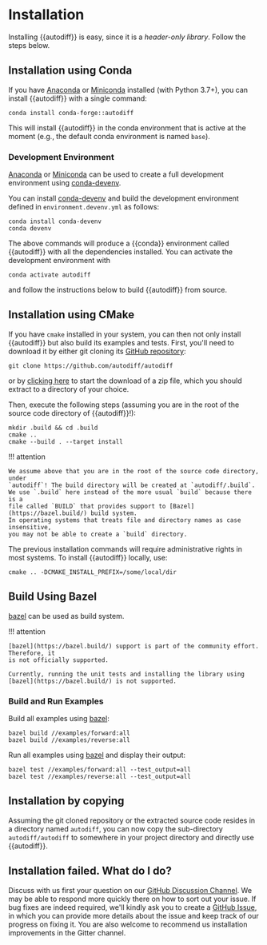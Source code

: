 # Installation

Installing {{autodiff}} is easy, since it is a *header-only library*. Follow
the steps below.

## Installation using Conda

If you have [Anaconda] or [Miniconda] installed (with Python 3.7+), you can
install {{autodiff}} with a single command:

~~~
conda install conda-forge::autodiff
~~~

This will install {{autodiff}} in the conda environment that is active at the
moment (e.g., the default conda environment is named `base`).

### Development Environment

[Anaconda] or [Miniconda] can be used to create a full development environment using [conda-devenv].

You can install [conda-devenv] and build the development environment defined in `environment.devenv.yml` as follows:
~~~
conda install conda-devenv
conda devenv
~~~

The above commands will produce a {{conda}} environment called {{autodiff}} with all the dependencies installed. You can activate the development environment with
~~~
conda activate autodiff
~~~
and follow the instructions below to build {{autodiff}} from source.

## Installation using CMake

If you have `cmake` installed in your system, you can then not only install
{{autodiff}} but also build its examples and tests. First, you'll need to
download it by either git cloning its [GitHub repository][github]:

~~~
git clone https://github.com/autodiff/autodiff
~~~

or by [clicking here][zip] to start the download of a zip file, which you
should extract to a directory of your choice.

Then, execute the following steps (assuming you are in the root of the source code directory of {{autodiff}}!):

~~~
mkdir .build && cd .build
cmake ..
cmake --build . --target install
~~~

!!! attention

    We assume above that you are in the root of the source code directory, under
    `autodiff`! The build directory will be created at `autodiff/.build`.
    We use `.build` here instead of the more usual `build` because there is a
    file called `BUILD` that provides support to [Bazel](https://bazel.build/) build system.
    In operating systems that treats file and directory names as case insensitive,
    you may not be able to create a `build` directory.

The previous installation commands will require administrative rights in most
systems. To install {{autodiff}} locally, use:

~~~
cmake .. -DCMAKE_INSTALL_PREFIX=/some/local/dir
~~~

## Build Using Bazel

[bazel](https://bazel.build/) can be used as build system.

!!! attention

    [bazel](https://bazel.build/) support is part of the community effort. Therefore, it
    is not officially supported.

    Currently, running the unit tests and installing the library using
    [bazel](https://bazel.build/) is not supported.

### Build and Run Examples

Build all examples using [bazel](https://bazel.build/):

~~~
bazel build //examples/forward:all
bazel build //examples/reverse:all
~~~

Run all examples using [bazel](https://bazel.build/) and display their output:

~~~
bazel test //examples/forward:all --test_output=all
bazel test //examples/reverse:all --test_output=all
~~~

## Installation by copying

Assuming the git cloned repository or the extracted source code resides in a
directory named `autodiff`, you can now copy the sub-directory
`autodiff/autodiff` to somewhere in your project directory and directly use
{{autodiff}}.


## Installation failed. What do I do?

Discuss with us first your question on our [GitHub Discussion
Channel][discussion]. We may be able to respond more quickly there on how to
sort out your issue. If bug fixes are indeed required, we'll kindly ask you to
create a [GitHub Issue][issues], in which you can provide more details about the
issue and keep track of our progress on fixing it. You are also welcome to
recommend us installation improvements in the Gitter channel.


[discussion]: https://github.com/autodiff/autodiff/discussions/new?category=q-a
[Anaconda]: https://www.anaconda.com/distribution/
[Miniconda]: https://docs.conda.io/en/latest/miniconda.html
[github]: https://github.com/autodiff/autodiff
[zip]: https://github.com/autodiff/autodiff/archive/master.zip
[issues]: https://github.com/autodiff/autodiff/issues/new
[conda-devenv]: https://conda-devenv.readthedocs.io/en/latest/
